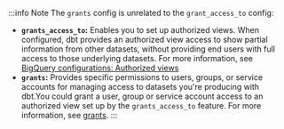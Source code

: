 :::info Note
The `grants` config is unrelated to the `grant_access_to` config:

- **`grants_access_to`:** Enables you to set up authorized views. When configured, dbt provides an authorized view access to show partial information from other datasets, without providing end users with full access to those underlying datasets. For more information, see [BigQuery configurations: Authorized views](/reference/resource-configs/bigquery-configs#authorized-views)
- **`grants`:** Provides specific permissions to users, groups, or service accounts for managing access to datasets you're producing with dbt.You could grant a user, group or service account access to an authorized view set up by the `grants_access_to` feature. For more information, see [grants](/reference/resource-configs/grants).
:::
